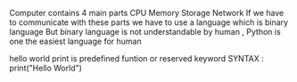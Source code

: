 Computer contains 4 main parts 
CPU Memory Storage Network
If we have to communicate  with these parts we have to use a language 
which is binary language 
But binary language is not understandable by human , Python is one the easiest language for human




hello world
print is predefined funtion or reserved keyword
SYNTAX : print("Hello World")

